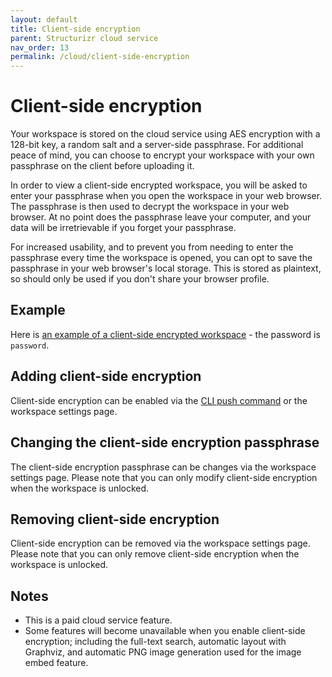 ```yaml
---
layout: default
title: Client-side encryption
parent: Structurizr cloud service
nav_order: 13
permalink: /cloud/client-side-encryption
---
```


# Client-side encryption

Your workspace is stored on the cloud service using AES encryption with a 128-bit key, a random salt and a server-side passphrase.
For additional peace of mind, you can choose to encrypt your workspace with your own passphrase on the client before uploading it.

In order to view a client-side encrypted workspace, you will be asked to enter your passphrase when you open the workspace in your web browser.
The passphrase is then used to decrypt the workspace in your web browser.
At no point does the passphrase leave your computer, and your data will be irretrievable if you forget your passphrase.

For increased usability, and to prevent you from needing to enter the passphrase every time the workspace is opened,
you can opt to save the passphrase in your web browser's local storage.
This is stored as plaintext, so should only be used if you don't share your browser profile.

## Example

Here is [an example of a client-side encrypted workspace](https://structurizr.com/public/41) - the password is `password`.

## Adding client-side encryption

Client-side encryption can be enabled via the [CLI push command](/cli/push) or the workspace settings page.

## Changing the client-side encryption passphrase

The client-side encryption passphrase can be changes via the workspace settings page.
Please note that you can only modify client-side encryption when the workspace is unlocked.

## Removing client-side encryption

Client-side encryption can be removed via the workspace settings page.
Please note that you can only remove client-side encryption when the workspace is unlocked.

## Notes

- This is a paid cloud service feature.
- Some features will become unavailable when you enable client-side encryption; including the full-text search, automatic layout with Graphviz, and automatic PNG image generation used for the image embed feature.